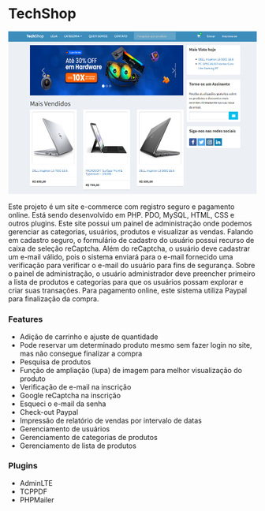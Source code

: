 # TechShop

![screenshot](/images/home_readme.png)

Este projeto é um site e-commerce com registro seguro e pagamento online.
Está sendo desenvolvido em PHP. PDO, MySQL, HTML, CSS e outros plugins. 
Este site possui um painel de administração onde podemos gerenciar as categorias, usuários, produtos e visualizar as vendas. Falando em cadastro seguro, o formulário de cadastro do usuário possui recurso de caixa de seleção reCaptcha. 
Além do reCaptcha, o usuário deve cadastrar um e-mail válido, pois o sistema enviará para o e-mail fornecido uma verificação para verificar o e-mail do usuário para fins de segurança. 
Sobre o painel de administração, o usuário administrador deve preencher primeiro a lista de produtos e categorias para que os usuários possam explorar e criar suas transações. 
Para pagamento online, este sistema utiliza Paypal para finalização da compra.


### Features
- Adição de carrinho e ajuste de quantidade
- Pode reservar um determinado produto mesmo sem fazer login no site, mas não consegue finalizar a compra
- Pesquisa de produtos
- Função de ampliação (lupa) de imagem para melhor visualização do produto
- Verificação de e-mail na inscrição
- Google reCaptcha na inscrição
- Esqueci o e-mail da senha
- Check-out Paypal
- Impressão de relatório de vendas por intervalo de datas
- Gerenciamento de usuários
- Gerenciamento de categorias de produtos
- Gerenciamento de lista de produtos


### Plugins
- AdminLTE
- TCPPDF
- PHPMailer
